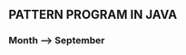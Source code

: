 <html>
<head>
</head>
<boby>
<h2>
  <div bg color = "black">
PATTERN PROGRAM IN JAVA 
</h2>
<h3>Month --> September
</html>
